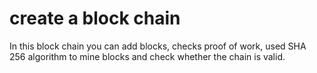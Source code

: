 # create a block chain 
In this block chain you can add blocks, 
checks proof of work, 
used SHA 256 algorithm to mine blocks
and check whether the chain is valid.

